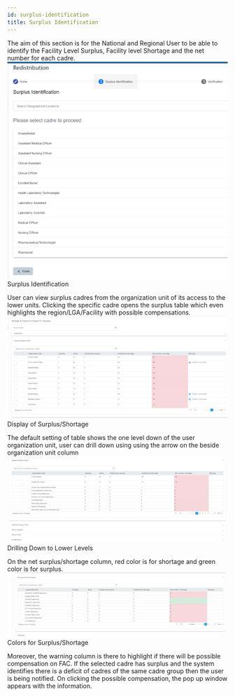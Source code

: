 ```yaml
---
id: surplus-identification
title: Surplus Identification
---
```


The aim of this section is for the National and Regional User to be able to identify the Facility Level Surplus, Facility level Shortage and the net number for each cadre.
![img alt](/img/s_identification1.png)
Surplus Identification

User can view surplus cadres from the organization unit of its access to the lower units. Clicking the specific cadre opens the surplus table which even highlights the region/LGA/Facility with possible compensations.
![img alt](/img/s_identification2.png)
Display of Surplus/Shortage

The default setting of table shows the one level down of the user organization unit, user can drill down using using the arrow on the beside organization unit column
![img alt](/img/s_identification3.png)
Drilling Down to Lower Levels

On the net surplus/shortage column, red color is for shortage and green color is for surplus.
![img alt](/img/s_identification4.png)
Colors for Surplus/Shortage

Moreover, the warning column is there to highlight if there will be possible compensation on FAC. If the selected cadre has surplus and the system identifies there is a deficit of cadres of the same cadre group then the user is being notified. On clicking the possible compensation, the pop up window appears with the information.

